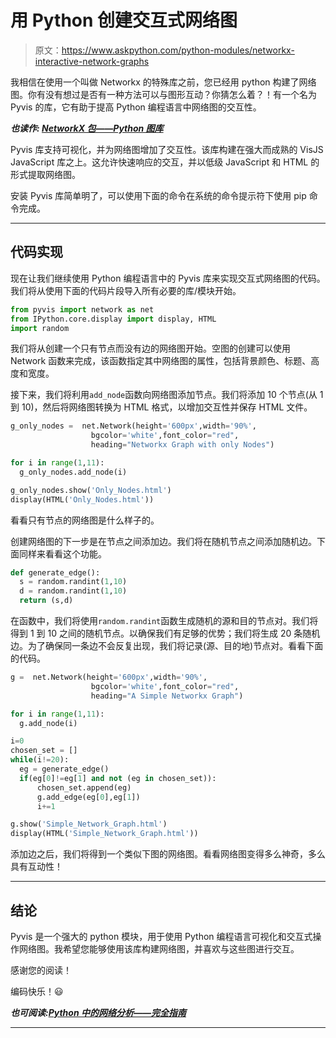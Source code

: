 # 用 Python 创建交互式网络图

> 原文：<https://www.askpython.com/python-modules/networkx-interactive-network-graphs>

我相信在使用一个叫做 Networkx 的特殊库之前，您已经用 python 构建了网络图。你有没有想过是否有一种方法可以与图形互动？你猜怎么着？！有一个名为 Pyvis 的库，它有助于提高 Python 编程语言中网络图的交互性。

***也读作: [NetworkX 包——Python 图库](https://www.askpython.com/python-modules/networkx-package)***

Pyvis 库支持可视化，并为网络图增加了交互性。该库构建在强大而成熟的 VisJS JavaScript 库之上。这允许快速响应的交互，并以低级 JavaScript 和 HTML 的形式提取网络图。

安装 Pyvis 库简单明了，可以使用下面的命令在系统的命令提示符下使用 pip 命令完成。

* * *

## 代码实现

现在让我们继续使用 Python 编程语言中的 Pyvis 库来实现交互式网络图的代码。我们将从使用下面的代码片段导入所有必要的库/模块开始。

```py
from pyvis import network as net
from IPython.core.display import display, HTML
import random

```

我们将从创建一个只有节点而没有边的网络图开始。空图的创建可以使用 Network 函数来完成，该函数指定其中网络图的属性，包括背景颜色、标题、高度和宽度。

接下来，我们将利用`add_node`函数向网络图添加节点。我们将添加 10 个节点(从 1 到 10)，然后将网络图转换为 HTML 格式，以增加交互性并保存 HTML 文件。

```py
g_only_nodes =  net.Network(height='600px',width='90%',
                  bgcolor='white',font_color="red",
                  heading="Networkx Graph with only Nodes")

for i in range(1,11):  
  g_only_nodes.add_node(i)

g_only_nodes.show('Only_Nodes.html')
display(HTML('Only_Nodes.html'))

```

看看只有节点的网络图是什么样子的。

创建网络图的下一步是在节点之间添加边。我们将在随机节点之间添加随机边。下面同样来看看这个功能。

```py
def generate_edge():
  s = random.randint(1,10)
  d = random.randint(1,10)
  return (s,d)

```

在函数中，我们将使用`random.randint`函数生成随机的源和目的节点对。我们将得到 1 到 10 之间的随机节点。以确保我们有足够的优势；我们将生成 20 条随机边。为了确保同一条边不会反复出现，我们将记录(源、目的地)节点对。看看下面的代码。

```py
g =  net.Network(height='600px',width='90%',
                  bgcolor='white',font_color="red",
                  heading="A Simple Networkx Graph")

for i in range(1,11):  
  g.add_node(i)

i=0
chosen_set = []
while(i!=20):
  eg = generate_edge()
  if(eg[0]!=eg[1] and not (eg in chosen_set)):
      chosen_set.append(eg)
      g.add_edge(eg[0],eg[1])
      i+=1

g.show('Simple_Network_Graph.html')
display(HTML('Simple_Network_Graph.html'))

```

添加边之后，我们将得到一个类似下图的网络图。看看网络图变得多么神奇，多么具有互动性！

* * *

## 结论

Pyvis 是一个强大的 python 模块，用于使用 Python 编程语言可视化和交互式操作网络图。我希望您能够使用该库构建网络图，并喜欢与这些图进行交互。

感谢您的阅读！

编码快乐！😃

***也可阅读:[Python 中的网络分析——完全指南](https://www.askpython.com/python/examples/network-analysis-in-python)***

* * *